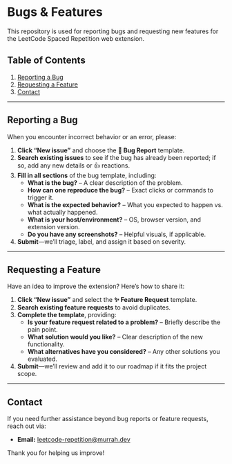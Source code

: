 # Bugs & Features

This repository is used for reporting bugs and requesting new features for the LeetCode Spaced Repetition web extension.

## Table of Contents

1. [Reporting a Bug](#reporting-a-bug)  
2. [Requesting a Feature](#requesting-a-feature)  
3. [Contact](#contact)  

---

## Reporting a Bug

When you encounter incorrect behavior or an error, please:

1. **Click “New issue”** and choose the **🐛 Bug Report** template.  
2. **Search existing issues** to see if the bug has already been reported; if so, add any new details or 👍 reactions.  
3. **Fill in all sections** of the bug template, including:  
   * **What is the bug?** – A clear description of the problem.  
   * **How can one reproduce the bug?** – Exact clicks or commands to trigger it.  
   * **What is the expected behavior?** – What you expected to happen vs. what actually happened.  
   * **What is your host/environment?** – OS, browser version, and extension version.  
   * **Do you have any screenshots?** – Helpful visuals, if applicable.  
4. **Submit**—we’ll triage, label, and assign it based on severity.

---

## Requesting a Feature

Have an idea to improve the extension? Here’s how to share it:

1. **Click “New issue”** and select the **✨ Feature Request** template.  
2. **Search existing feature requests** to avoid duplicates.  
3. **Complete the template**, providing:  
   * **Is your feature request related to a problem?** – Briefly describe the pain point.  
   * **What solution would you like?** – Clear description of the new functionality.  
   * **What alternatives have you considered?** – Any other solutions you evaluated.  
4. **Submit**—we’ll review and add it to our roadmap if it fits the project scope.

---

## Contact

If you need further assistance beyond bug reports or feature requests, reach out via:

* **Email:** [leetcode-repetition@murrah.dev](mailto:leetcode-repetition@murrah.dev)

Thank you for helping us improve!
